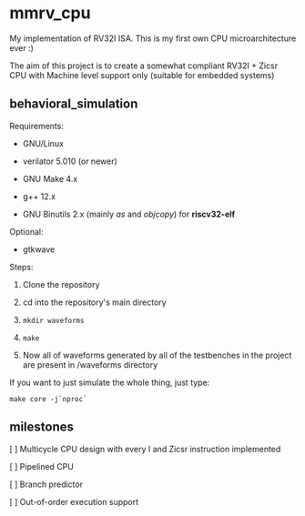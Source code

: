 # mmrv\_cpu

My implementation of RV32I ISA. This is my first own CPU microarchitecture ever :)

The aim of this project is to create a somewhat compliant RV32I + Zicsr CPU with Machine level support only (suitable for embedded systems)

## behavioral\_simulation

Requirements:

* GNU/Linux

* verilator 5.010 (or newer)

* GNU Make 4.x

* g++ 12.x

* GNU Binutils 2.x (mainly *as* and *objcopy*) for **riscv32-elf**

Optional:

* gtkwave


Steps:


1. Clone the repository

2. cd into the repository's main directory

3. ``mkdir waveforms``

4. ``make``

5. Now all of waveforms generated by all of the testbenches in the project are present in /waveforms directory

If you want to just simulate the whole thing, just type:

```
make core -j`nproc`
```

## milestones

[ ] Multicycle CPU design with every I and Zicsr instruction implemented

[ ] Pipelined CPU

[ ] Branch predictor

[ ] Out-of-order execution support

